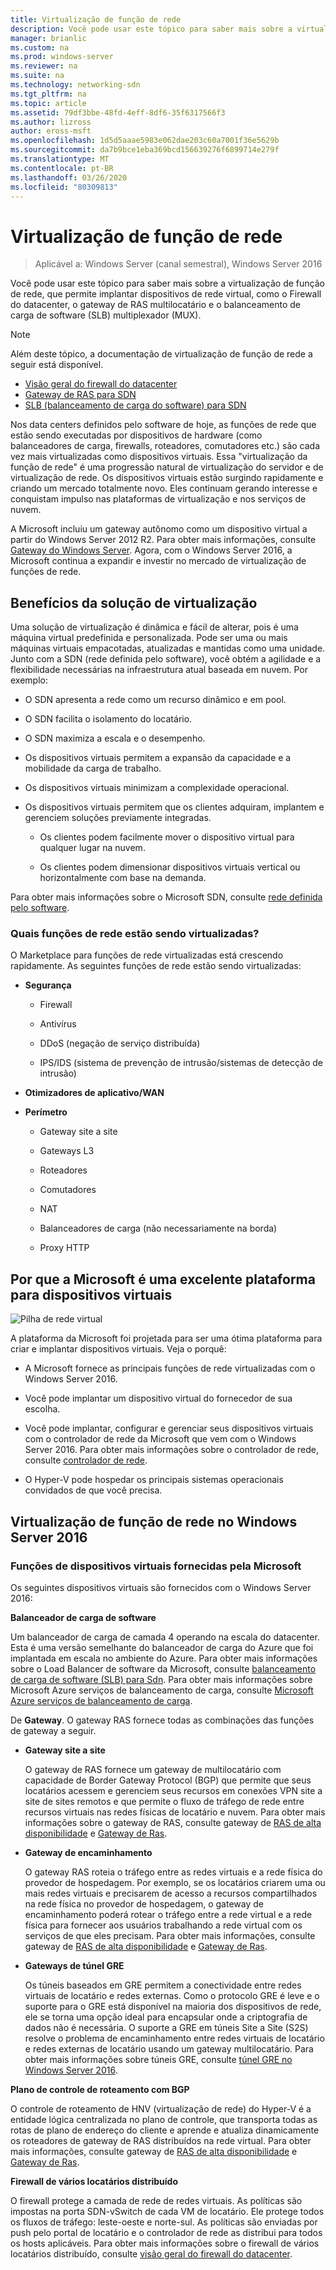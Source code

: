 ```yaml
---
title: Virtualização de função de rede
description: Você pode usar este tópico para saber mais sobre a virtualização de função de rede, que permite implantar dispositivos de rede virtual como firewall de datacenter, gateway de RAS multilocatário e SLB (balanceamento de carga de software) no Windows Server 2016.
manager: brianlic
ms.custom: na
ms.prod: windows-server
ms.reviewer: na
ms.suite: na
ms.technology: networking-sdn
ms.tgt_pltfrm: na
ms.topic: article
ms.assetid: 79df3bbe-48fd-4eff-8df6-35f6317566f3
ms.author: lizross
author: eross-msft
ms.openlocfilehash: 1d5d5aaae5983e062dae203c60a7001f36e5629b
ms.sourcegitcommit: da7b9bce1eba369bcd156639276f6899714e279f
ms.translationtype: MT
ms.contentlocale: pt-BR
ms.lasthandoff: 03/26/2020
ms.locfileid: "80309813"
---
```

# <a name="network-function-virtualization"></a>Virtualização de função de rede

>Aplicável a: Windows Server (canal semestral), Windows Server 2016

Você pode usar este tópico para saber mais sobre a virtualização de função de rede, que permite implantar dispositivos de rede virtual, como o Firewall do datacenter, o gateway de RAS multilocatário e o balanceamento de carga de software \(SLB\) multiplexador \(MUX\).
  
>[!NOTE]  
>Além deste tópico, a documentação de virtualização de função de rede a seguir está disponível.  
> - [Visão geral do firewall do datacenter](../../../sdn/technologies/network-function-virtualization/../../../sdn/technologies/network-function-virtualization/Datacenter-Firewall-Overview.md)  
> - [Gateway de RAS para SDN](../../../sdn/technologies/network-function-virtualization/RAS-Gateway-for-SDN.md)  
> - [SLB (balanceamento de carga do software) para SDN](../../../sdn/technologies/network-function-virtualization/Software-Load-Balancing--SLB--for-SDN.md)  
  
Nos data centers definidos pelo software de hoje, as funções de rede que estão sendo executadas por dispositivos de hardware (como balanceadores de carga, firewalls, roteadores, comutadores etc.) são cada vez mais virtualizadas como dispositivos virtuais. Essa "virtualização da função de rede" é uma progressão natural de virtualização do servidor e de virtualização de rede. Os dispositivos virtuais estão surgindo rapidamente e criando um mercado totalmente novo. Eles continuam gerando interesse e conquistam impulso nas plataformas de virtualização e nos serviços de nuvem.  
  
A Microsoft incluiu um gateway autônomo como um dispositivo virtual a partir do Windows Server 2012 R2. Para obter mais informações, consulte [Gateway do Windows Server](https://technet.microsoft.com/library/dn313101.aspx). Agora, com o Windows Server 2016, a Microsoft continua a expandir e investir no mercado de virtualização de funções de rede.  
  
## <a name="virtual-appliance-benefits"></a>Benefícios da solução de virtualização  
Uma solução de virtualização é dinâmica e fácil de alterar, pois é uma máquina virtual predefinida e personalizada. Pode ser uma ou mais máquinas virtuais empacotadas, atualizadas e mantidas como uma unidade. Junto com a SDN (rede definida pelo software), você obtém a agilidade e a flexibilidade necessárias na infraestrutura atual baseada em nuvem. Por exemplo:  
  
-   O SDN apresenta a rede como um recurso dinâmico e em pool.  
  
-   O SDN facilita o isolamento do locatário.  
  
-   O SDN maximiza a escala e o desempenho.  
  
-   Os dispositivos virtuais permitem a expansão da capacidade e a mobilidade da carga de trabalho.  
  
-   Os dispositivos virtuais minimizam a complexidade operacional.  
  
-   Os dispositivos virtuais permitem que os clientes adquiram, implantem e gerenciem soluções previamente integradas.  
  
    -   Os clientes podem facilmente mover o dispositivo virtual para qualquer lugar na nuvem.  
  
    -   Os clientes podem dimensionar dispositivos virtuais vertical ou horizontalmente com base na demanda.  
  
Para obter mais informações sobre o Microsoft SDN, consulte [rede definida pelo software](https://technet.microsoft.com/windows-server-docs/networking/sdn/software-defined-networking--sdn-).  
  
### <a name="what-network-functions-are-being-virtualized"></a>Quais funções de rede estão sendo virtualizadas?  
O Marketplace para funções de rede virtualizadas está crescendo rapidamente. As seguintes funções de rede estão sendo virtualizadas:  
  
-   **Segurança**  
  
    -   Firewall  
  
    -   Antivírus  
  
    -   DDoS (negação de serviço distribuída)  
  
    -   IPS/IDS (sistema de prevenção de intrusão/sistemas de detecção de intrusão)  
  
-   **Otimizadores de aplicativo/WAN**  
  
-   **Perímetro**  
  
    -   Gateway site a site  
  
    -   Gateways L3  
  
    -   Roteadores  
  
    -   Comutadores  
  
    -   NAT  
  
    -   Balanceadores de carga (não necessariamente na borda)  
  
    -   Proxy HTTP  
  
## <a name="why-microsoft-is-a-great-platform-for-virtual-appliances"></a>Por que a Microsoft é uma excelente plataforma para dispositivos virtuais  
![Pilha de rede virtual](../../../media/Network-Function-Virtualization/Microsoft-Network-Function-Virtualization.png)  
  
A plataforma da Microsoft foi projetada para ser uma ótima plataforma para criar e implantar dispositivos virtuais. Veja o porquê:  
  
-   A Microsoft fornece as principais funções de rede virtualizadas com o Windows Server 2016.  
  
-   Você pode implantar um dispositivo virtual do fornecedor de sua escolha.  
  
-   Você pode implantar, configurar e gerenciar seus dispositivos virtuais com o controlador de rede da Microsoft que vem com o Windows Server 2016. Para obter mais informações sobre o controlador de rede, consulte [controlador de rede](../../../sdn/technologies/network-controller/Network-Controller.md).  
  
-   O Hyper-V pode hospedar os principais sistemas operacionais convidados de que você precisa.  
  
## <a name="network-function-virtualization-in-windows-server-2016"></a>Virtualização de função de rede no Windows Server 2016  
  
### <a name="virtual-appliances-functions-provided-by-microsoft"></a>Funções de dispositivos virtuais fornecidas pela Microsoft  
Os seguintes dispositivos virtuais são fornecidos com o Windows Server 2016:  
  
**Balanceador de carga de software**  
  
Um balanceador de carga de camada 4 operando na escala do datacenter. Esta é uma versão semelhante do balanceador de carga do Azure que foi implantada em escala no ambiente do Azure. Para obter mais informações sobre o Load Balancer de software da Microsoft, consulte [balanceamento de carga de software (SLB) para Sdn](https://technet.microsoft.com/library/mt632286.aspx). Para obter mais informações sobre Microsoft Azure serviços de balanceamento de carga, consulte [Microsoft Azure serviços de balanceamento de carga](https://azure.microsoft.com/blog/2014/04/08/microsoft-azure-load-balancing-services/).  
  
De **Gateway**. O gateway RAS fornece todas as combinações das funções de gateway a seguir.  
  
-   **Gateway site a site**  
  
    O gateway de RAS fornece um gateway de multilocatário com capacidade de Border Gateway Protocol (BGP) que permite que seus locatários acessem e gerenciem seus recursos em conexões VPN site a site de sites remotos e que permite o fluxo de tráfego de rede entre recursos virtuais nas redes físicas de locatário e nuvem. Para obter mais informações sobre o gateway de RAS, consulte gateway de [RAS de alta disponibilidade](https://technet.microsoft.com/library/mt631692.aspx) e [Gateway de Ras](https://technet.microsoft.com/library/mt626650.aspx).  
  
-   **Gateway de encaminhamento**  
  
    O gateway RAS roteia o tráfego entre as redes virtuais e a rede física do provedor de hospedagem. Por exemplo, se os locatários criarem uma ou mais redes virtuais e precisarem de acesso a recursos compartilhados na rede física no provedor de hospedagem, o gateway de encaminhamento poderá rotear o tráfego entre a rede virtual e a rede física para fornecer aos usuários trabalhando a rede virtual com os serviços de que eles precisam. Para obter mais informações, consulte gateway de [RAS de alta disponibilidade](https://technet.microsoft.com/library/mt631692.aspx) e [Gateway de Ras](https://technet.microsoft.com/library/mt626650.aspx).  
  
-   **Gateways de túnel GRE**  
  
    Os túneis baseados em GRE permitem a conectividade entre redes virtuais de locatário e redes externas. Como o protocolo GRE é leve e o suporte para o GRE está disponível na maioria dos dispositivos de rede, ele se torna uma opção ideal para encapsular onde a criptografia de dados não é necessária. O suporte a GRE em túneis Site a Site (S2S) resolve o problema de encaminhamento entre redes virtuais de locatário e redes externas de locatário usando um gateway multilocatário. Para obter mais informações sobre túneis GRE, consulte [túnel GRE no Windows Server 2016](https://technet.microsoft.com/library/dn765485.aspx).  
  
**Plano de controle de roteamento com BGP**  
  
O controle de roteamento de HNV (virtualização de rede) do Hyper-V é a entidade lógica centralizada no plano de controle, que transporta todas as rotas de plano de endereço do cliente e aprende e atualiza dinamicamente os roteadores de gateway de RAS distribuídos na rede virtual. Para obter mais informações, consulte gateway de [RAS de alta disponibilidade](https://technet.microsoft.com/library/mt631692.aspx) e [Gateway de Ras](https://technet.microsoft.com/library/mt626650.aspx).  
  
**Firewall de vários locatários distribuído**  
  
O firewall protege a camada de rede de redes virtuais. As políticas são impostas na porta SDN-vSwitch de cada VM de locatário. Ele protege todos os fluxos de tráfego: leste-oeste e norte-sul. As políticas são enviadas por push pelo portal de locatário e o controlador de rede as distribui para todos os hosts aplicáveis. Para obter mais informações sobre o firewall de vários locatários distribuído, consulte [visão geral do firewall do datacenter](../../../sdn/technologies/network-function-virtualization/../../../sdn/technologies/network-function-virtualization/Datacenter-Firewall-Overview.md).  
  



